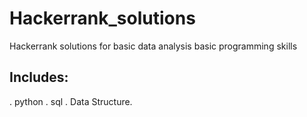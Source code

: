 # Hackerrank_solutions
Hackerrank solutions for basic data analysis basic programming skills
## Includes:
. python
. sql
. Data Structure.